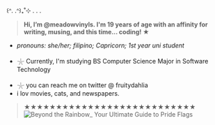 ꒰ᐢ. .ᐢ꒱₊˚⊹ . . . 
> **Hi, I’m @meadowvinyls. I'm 19 years of age with an affinity for writing, musing, and this time... coding! ★**
- _pronouns: she/her; filipino; Capricorn; 1st year uni student_
* 𓇼 Currently, I'm studying BS Computer Science Major in Software Technology
- 𓇼 you can reach me on twitter @ fruitydahlia
- i lov movies, cats, and newspapers.
> **★★★★★★★★★★★★★★★★★★★★★★★★★★★**
![Beyond the Rainbow_ Your Ultimate Guide to Pride Flags](https://github.com/meadowvinyls/meadowvinyls/assets/165383382/f23b8d49-aba6-42a9-af21-370f6bd550cc)




<!---
meadowvinyls/meadowvinyls is a ✨ special ✨ repository because its `README.md` (this file) appears on your GitHub profile.
You can click the Preview link to take a look at your changes.
--->
